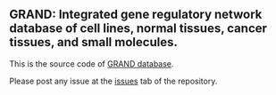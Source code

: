 ## GRAND: Integrated gene regulatory network database of cell lines, normal tissues, cancer tissues, and small molecules.

This is the source code of [GRAND database](http://grand.networkmedicine.org).

Please post any issue at the [issues](https://github.com/QuackenbushLab/grand/issues) tab of the repository. 
